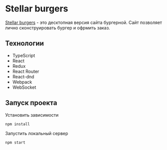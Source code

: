 # Stellar burgers

[Stellar burgers](https://react-burger-inky.vercel.app/) - это десктопная версия сайта бургерной. Сайт позволяет лично сконструировать бургер и офрмить заказ.

## Технологии
* TypeScript
* React
* Redux
* React Router
* React-dnd
* Webpack
* WebSocket

## Запуск проекта
Установить зависимости
```
npm install
```

Запустить локальный сервер
```
npm start
```
